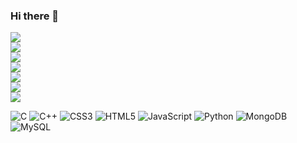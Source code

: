 ### Hi there 👋

<img  src="https://github-readme-stats.vercel.app/api?username=guptasukant1&theme=onedark&include_all_commits=true&card_width=550&hide_border=true&rank_icon=github"/></br>
<img  src="https://github-readme-stats.vercel.app/api?username=guptasukant1&theme=dark&include_all_commits=true&card_width=550&hide_border=true&rank_icon=github"/></br>
<img  src="https://github-readme-stats.vercel.app/api?username=guptasukant1&theme=gruvbox&include_all_commits=true&card_width=550&hide_border=true&rank_icon=github"/></br>
<img  src="https://github-readme-stats.vercel.app/api?username=guptasukant1&theme=tokyonight&include_all_commits=true&card_width=550&hide_border=true&rank_icon=github"/></br>
<img  src="https://github-readme-stats.vercel.app/api?username=guptasukant1&theme=aura&include_all_commits=true&card_width=550&hide_border=true&rank_icon=github"/></br>
<img  src="https://github-readme-stats.vercel.app/api?username=guptasukant1&theme=synthwave&include_all_commits=true&card_width=550&hide_border=true&rank_icon=github"/></br>
<img  src="https://github-readme-stats.vercel.app/api?username=guptasukant1&theme=dracula&include_all_commits=true&card_width=550&hide_border=true&rank_icon=github"/></br>

![C](https://img.shields.io/badge/c-%2300599C.svg?style=for-the-badge&logo=c&logoColor=white) ![C++](https://img.shields.io/badge/c++-%2300599C.svg?style=for-the-badge&logo=c%2B%2B&logoColor=white) ![CSS3](https://img.shields.io/badge/css3-%231572B6.svg?style=for-the-badge&logo=css3&logoColor=white) ![HTML5](https://img.shields.io/badge/html5-%23E34F26.svg?style=for-the-badge&logo=html5&logoColor=white) ![JavaScript](https://img.shields.io/badge/javascript-%23323330.svg?style=for-the-badge&logo=javascript&logoColor=%23F7DF1E) ![Python](https://img.shields.io/badge/python-3670A0?style=for-the-badge&logo=python&logoColor=ffdd54) ![MongoDB](https://img.shields.io/badge/MongoDB-%234ea94b.svg?style=for-the-badge&logo=mongodb&logoColor=white) ![MySQL](https://img.shields.io/badge/mysql-%2300f.svg?style=for-the-badge&logo=mysql&logoColor=white) 


<!--
![NumPy](https://img.shields.io/badge/numpy-%23013243.svg?style=for-the-badge&logo=numpy&logoColor=white) ![Pandas](https://img.shields.io/badge/pandas-%23150458.svg?style=for-the-badge&logo=pandas&logoColor=white) ![scikit-learn](https://img.shields.io/badge/scikit--learn-%23F7931E.svg?style=for-the-badge&logo=scikit-learn&logoColor=white) ![SciPy](https://img.shields.io/badge/SciPy-%230C55A5.svg?style=for-the-badge&logo=scipy&logoColor=%white) ![TensorFlow](https://img.shields.io/badge/TensorFlow-%23FF6F00.svg?style=for-the-badge&logo=TensorFlow&logoColor=white)
-->

<!--
**guptasukant1/guptasukant1** is a ✨ _special_ ✨ repository because its `README.md` (this file) appears on your GitHub profile.

Here are some ideas to get you started:

- 🔭 I’m currently working on ...
- 🌱 I’m currently learning ...
- 👯 I’m looking to collaborate on ...
- 🤔 I’m looking for help with ...
- 💬 Ask me about ...
- 📫 How to reach me: ...
- 😄 Pronouns: ...
- ⚡ Fun fact: ...
-->
